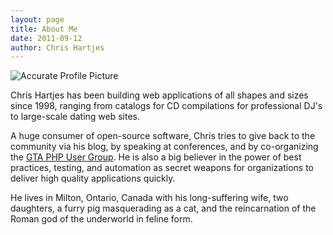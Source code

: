 ```yaml
---
layout: page
title: About Me
date: 2011-09-12
author: Chris Hartjes
---
```

![Accurate Profile Picture](http://www.littlehart.net/workz-for-me-u-must-b-dum.jpg)

Chris Hartjes has been building web applications of all shapes and sizes since
1998, ranging from catalogs for CD compilations for professional DJ's to
large-scale dating web sites. 

A huge consumer of open-source software, Chris tries to give back to the community
via his blog, by speaking at conferences, and by co-organizing the [GTA PHP User Group](http://meetup.gtaphp.org).
He is also a big believer in the power of best practices, testing, and automation as secret
weapons for organizations to deliver high quality applications quickly.

He lives in Milton, Ontario, Canada with his long-suffering wife, two daughters, a furry pig
masquerading as a cat, and the reincarnation of the Roman god of the underworld in feline form.
